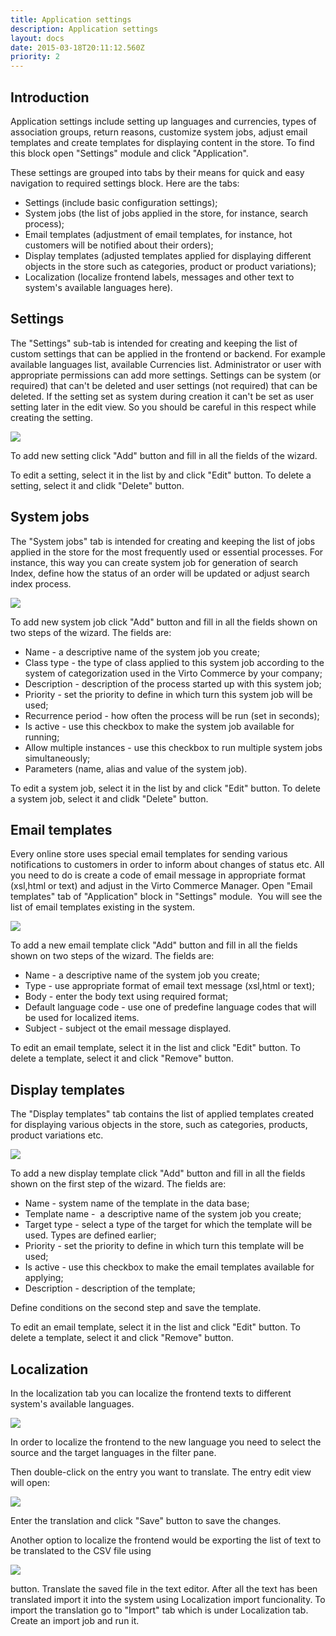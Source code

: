 ```yaml
---
title: Application settings
description: Application settings
layout: docs
date: 2015-03-18T20:11:12.560Z
priority: 2
---
```

## Introduction

Application settings include setting up languages and currencies, types of association groups, return reasons, customize system jobs, adjust email templates and create templates for displaying content in the store. To find this block open "Settings" module and click "Application".

These settings are grouped into tabs by their means for quick and easy navigation to required settings block. Here are the tabs:

* Settings (include basic configuration settings);
* System jobs (the list of jobs applied in the store, for instance, search process);
* Email templates (adjustment of email templates, for instance, hot customers will be notified about their orders);
* Display templates (adjusted templates applied for displaying different objects in the store such as categories, product or product variations);
* Localization (localize frontend labels, messages and other text to system's available languages here).

## Settings

The "Settings" sub-tab is intended for creating and keeping the list of custom settings that can be applied in the frontend or backend. For example available languages list, available Currencies list. Administrator or user with appropriate permissions can add more settings. Settings can be system (or required) that can't be deleted and user settings (not required) that can be deleted. If the setting set as system during creation it can't be set as user setting later in the edit view. So you should be careful in this respect while creating the setting.

<img src="../../../../assets/images/docs/image2014-2-3_14_55_25.png" />

To add new setting click "Add" button and fill in all the fields of the wizard. 

To edit a setting, select it in the list by and click "Edit" button. To delete a setting, select it and clidk "Delete" button.

## System jobs

The "System jobs" tab is intended for creating and keeping the list of jobs applied in the store for the most frequently used or essential processes. For instance, this way you can create system job for generation of search Index, define how the status of an order will be updated or adjust search index process.

<img src="../../../../assets/images/docs/system-jobs.PNG" />

To add new system job click "Add" button and fill in all the fields shown on two steps of the wizard. The fields are:

* Name - a descriptive name of the system job you create;
* Class type - the type of class applied to this system job according to the system of categorization used in the Virto Commerce by your company;
* Description - description of the process started up with this system job;
* Priority - set the priority to define in which turn this system job will be used;
* Recurrence period - how often the process will be run (set in seconds);
* Is active - use this checkbox to make the system job available for running;
* Allow multiple instances - use this checkbox to run multiple system jobs simultaneously;
* Parameters (name, alias and value of the system job).

To edit a system job, select it in the list by and click "Edit" button. To delete a system job, select it and clidk "Delete" button.

## Email templates

Every online store uses special email templates for sending various notifications to customers in order to inform about changes of status etc. All you need to do is create a code of email message in appropriate format (xsl,html or text) and adjust in the Virto Commerce Manager. Open "Email templates" tab of "Application" block in "Settings" module.  You will see the list of email templates existing in the system.

<img src="../../../../assets/images/docs/email-templates.PNG" />

To add a new email template click "Add" button and fill in all the fields shown on two steps of the wizard. The fields are:

* Name - a descriptive name of the system job you create;
* Type - use appropriate format of email text message (xsl,html or text);
* Body - enter the body text using required format;
* Default language code - use one of predefine language codes that will be used for localized items.
* Subject - subject ot the email message displayed.

To edit an email template, select it in the list and click "Edit" button. To delete a template, select it and click "Remove" button.

## Display templates

The "Display templates" tab contains the list of applied templates created for displaying various objects in the store, such as categories, products, product variations etc.

<img src="../../../../assets/images/docs/display-templates.PNG" />

To add a new display template click "Add" button and fill in all the fields shown on the first step of the wizard. The fields are:

* Name - system name of the template in the data base;
* Template name -  a descriptive name of the system job you create;
* Target type - select a type of the target for which the template will be used. Types are defined earlier;
* Priority - set the priority to define in which turn this template will be used;
* Is active - use this checkbox to make the email templates available for applying;
* Description - description of the template;

Define conditions on the second step and save the template.

To edit an email template, select it in the list and click "Edit" button. To delete a template, select it and click "Remove" button.

## Localization

In the localization tab you can localize the frontend texts to different system's available languages.

<img src="../../../../assets/images/docs/image2014-2-3_15_9_23.png" />

In order to localize the frontend to the new language you need to select the source and the target languages in the filter pane.

Then double-click on the entry you want to translate. The entry edit view will open:

<img src="../../../../assets/images/docs/image2014-2-3_15_11_57.png" />

Enter the translation and click "Save" button to save the changes.

Another option to localize the frontend would be exporting the list of text to be translated to the CSV file using

<img src="../../../../assets/images/docs/image2014-2-3_15_17_32.png" />

button. Translate the saved file in the text editor. After all the text has been translated import it into the system using Localization import funcionality. To import the translation go to "Import" tab which is under Localization tab. Create an import job and run it.